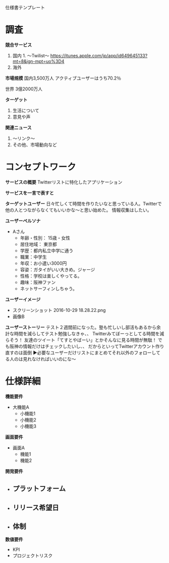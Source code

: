 仕様書テンプレート

# 調査

**競合サービス**

  1. 国内
    1. 〜Twilist〜
      https://itunes.apple.com/jp/app/id649645133?mt=8&ign-mpt=uo%3D4
  2. 海外

**市場規模**
  国内3,500万人
  アクティブユーザーはうち70.2％
  
  世界
    3億2000万人

**ターゲット**

  1. 生活について
  2. 意見や声

**関連ニュース**

  1. 〜リンク〜
1. その他、市場動向など


# コンセプトワーク

**サービスの概要**
  Twitterリストに特化したアプリケーション

**サービスを一言で表すと**
  

**ターゲットユーザー**
日々忙しくて時間を作りたいなと思っている人。Twitterで他の人とつながらなくてもいいかな〜と思い始めた。
情報収集はしたい。

**ユーザーペルソナ**

- Aさん
  - 年齢・性別： 15歳・女性
  - 居住地域： 東京都
  - 学歴：都内私立中学に通う
  - 職業：中学生
  - 年収：お小遣い3000円
  - 容姿：ガタイがいい大きめ。ジャージ
  - 性格：学校は楽しくやってる。
  - 趣味：阪神ファン
  - ネットサーフィンしちゃう。

**ユーザーイメージ**

- スクリーンショット 2016-10-29 18.28.22.png
- 画像B

**ユーザーストーリー**
テスト２週間前になった。塾も忙しいし部活もあるから余計な時間を減らしてテスト勉強しなきゃ、、
Twitterみてぼーっとしてる時間を減らそう！
友達のツイート「てすとやばーい」とかそんなに見る時間が無駄！
でも阪神の情報だけはチェックしたいし、、
だからといってTwitterアカウント作り直すのは面倒
▶️必要なユーザーだけリストにまとめてそれ以外のフォローしてる人のは見れなければいいのにな〜

# 仕様詳細

**機能要件**

- 大機能A
  - 小機能1
  - 小機能2
  - 小機能3

**画面要件**

- 画面A
  - 機能1
  - 機能2

**開発要件**

- プラットフォーム
  - 
- リリース希望日
  - 
- 体制
  - 

**数値要件**

- KPI
- プロジェクトリスク

